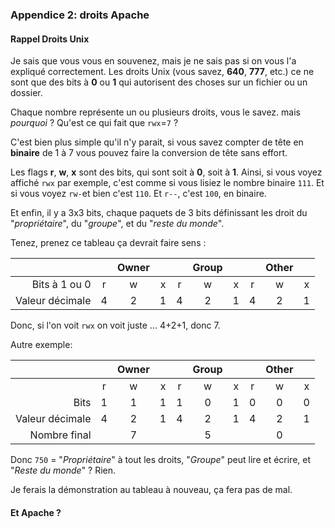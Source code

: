 ### Appendice 2: droits Apache
#### Rappel Droits Unix
Je sais que vous vous en souvenez, mais je ne sais pas si on vous l'a expliqué correctement. Les droits Unix (vous savez, **640**, **777**, etc.) ce ne sont que des bits à **0** ou **1** qui autorisent des choses sur un fichier ou un dossier.

Chaque nombre représente un ou plusieurs droits, vous le savez. mais _pourquoi_ ? Qu'est ce qui fait que `rwx`=`7` ?

C'est bien plus simple qu'il n'y parait, si vous savez compter de tête en **binaire** de 1 à 7 vous pouvez faire la conversion de tête sans effort.

Les flags **r**, **w**, **x** sont des bits, qui sont soit à **0**, soit à **1**. Ainsi, si vous voyez affiché `rwx` par exemple, c'est comme si vous lisiez le nombre binaire `111`.  Et si vous voyez `rw-`et bien c'est `110`. Et `r--`, c'est `100`, en binaire.

Et enfin, il y a 3x3 bits, chaque paquets de 3 bits définissant les droit du "_propriétaire_", du "_groupe_", et du "_reste du monde_".

Tenez, prenez ce tableau ça devrait faire sens :

|                 |     | Owner |     |     | Group |     |     | Other |     |
| --------------: | :-: | :---: | :-: | :-: | :---: | :-: | :-: | :---: | :-: |
|   Bits à 1 ou 0 |  r  |   w   |  x  |  r  |   w   |  x  |  r  |   w   |  x  |
| Valeur décimale |  4  |   2   |  1  |  4  |   2   |  1  |  4  |   2   |  1  |

Donc, si l'on voit `rwx` on voit juste ... 4+2+1, donc 7. 

Autre exemple:

|                 |     | Owner |     |     | Group |     |     | Other |     |
| --------------: | :-: | :---: | :-: | :-: | :---: | :-: | :-: | :---: | :-: |
|                 |  r  |   w   |  x  |  r  |   w   |  x  |  r  |   w   |  x  |
|            Bits |  1  |   1   |  1  |  1  |   0   |  1  |  0  |   0   |  0  |
| Valeur décimale |  4  |   2   |  1  |  4  |   2   |  1  |  4  |   2   |  1  |
|    Nombre final |     |   7   |     |     |   5   |     |     |   0   |     |

Donc `750` = "_Propriétaire_" à tout les droits, "_Groupe_" peut lire et écrire, et "_Reste du monde_" ? Rien.

Je ferais la démonstration au tableau à nouveau, ça fera pas de mal.

#### Et Apache ?